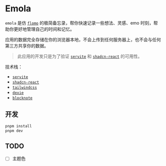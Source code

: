 # Emola

`emola` 是仿 [`flomo`](https://flomoapp.com/) 的极简备忘录，帮你快速记录一些想法、灵感、emo 时刻，帮助你更好地管理自己的时间和记忆。

应用的数据完全存储在你的浏览器本地，不会上传到任何服务器上，也不会与任何第三方共享你的数据。

> 此应用的开发只是为了验证 [`servite`](https://github.com/codpoe/servite) 和 [`shadcn-react`](https://github.com/codpoe/shadcn-react) 的可用性。

技术栈：

- [`servite`](https://github.com/codpoe/servite)
- [`shadcn-react`](https://github.com/codpoe/shadcn-react)
- [`tailwindcss`](https://tailwindcss.com/)
- [`dexie`](https://dexie.org/)
- [`blocknote`](https://www.blocknotejs.org/)

## 开发

```sh
pnpm install
pnpm dev
```

## TODO

- [ ] 主题色
